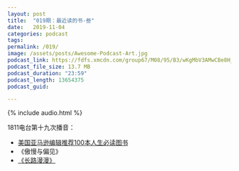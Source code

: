 ```yaml
---
layout: post
title:  "019期：最近读的书-叁"
date:   2019-11-04
categories: podcast
tags:
permalink: /019/
image: /assets/posts/Awesome-Podcast-Art.jpg
podcast_link: https://fdfs.xmcdn.com/group67/M08/95/B3/wKgMbV3AMwCBe8H_ALHL2H3ndcg212.m4a
podcast_file_size: 13.7 MB
podcast_duration: "23:59"
podcast_length: 13654375
podcast_guid: 

---
```


{% include audio.html %}

1811电台第十九次播音：

- [美国亚马逊编辑推荐100本人生必读图书](https://mp.weixin.qq.com/s/UxDK6cDyMRrwxIoeb1btbQ)
- 《傲慢与偏见》
- [《长路漫漫》](https://book.douban.com/subject/2980475/)